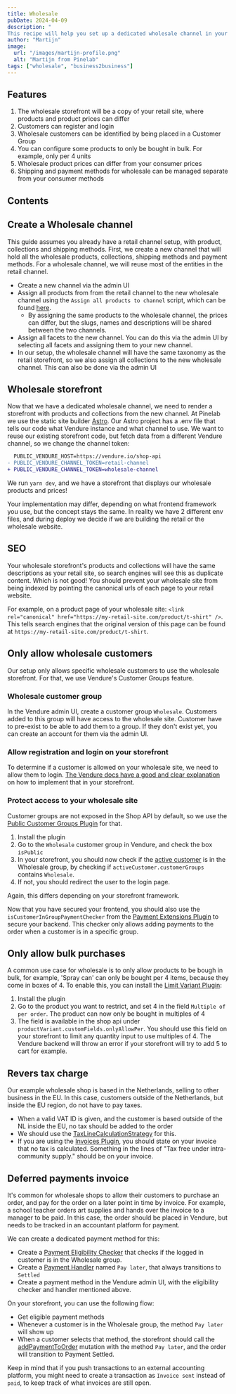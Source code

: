 ```yaml
---
title: Wholesale
pubDate: 2024-04-09
description: "
This recipe will help you set up a dedicated wholesale channel in your Vendure shop, where products can be bought in bulk for dedicated wholesale prices. Only pre configured customers will be able to buy products from your Wholesale channel."
author: "Martijn"
image:
  url: "/images/martijn-profile.png"
  alt: "Martijn from Pinelab"
tags: ["wholesale", "business2business"]
---
```


## Features
1. The wholesale storefront will be a copy of your retail site, where products and product prices can differ
2. Customers can register and login
3. Wholesale customers can be identified by being placed in a Customer Group
4. You can configure some products to only be bought in bulk. For example, only per 4 units
5. Wholesale product prices can differ from your consumer prices
6. Shipping and payment methods for wholesale can be managed separate from your consumer methods

## Contents

## Create a Wholesale channel

This guide assumes you already have a retail channel setup, with product, collections and shipping methods.
First, we create a new channel that will hold all the wholesale products, collections, shipping methods and payment methods.
For a wholesale channel, we will reuse most of the entities in the retail channel.
* Create a new channel via the admin UI
* Assign all products from from the retail channel to the new wholesale channel using the `Assign all products to channel` script, which can be found [here](https://pinelab-plugins.com/plugin/vendure-scripts/).
  * By assigning the same products to the wholesale channel, the prices can differ, but the slugs, names and descriptions will be shared between the two channels.
* Assign all facets to the new channel. You can do this via the admin UI by selecting all facets and assigning them to your new channel.
* In our setup, the wholesale channel will have the same taxonomy as the retail storefront, so we also assign all collections to the new wholesale channel. This can also be done via the admin UI

## Wholesale storefront

Now that we have a dedicated wholesale channel, we need to render a storefront with products and collections from the new channel. At Pinelab we use the static site builder [Astro](https://astro.build/). Our Astro project has a .env file that tells our code what Vendure instance and what channel to use. We want to reuse our existing storefront code, but fetch data from a different Vendure channel, so we change the channel token:

```diff
  PUBLIC_VENDURE_HOST=https://vendure.io/shop-api
- PUBLIC_VENDURE_CHANNEL_TOKEN=retail-channel
+ PUBLIC_VENDURE_CHANNEL_TOKEN=wholesale-channel
```
We run `yarn dev`, and we have a storefront that displays our wholesale products and prices!

Your implementation may differ, depending on what frontend framework you use, but the concept stays the same. In reality we have 2 different env files, and during deploy we decide if we are building the retail or the wholesale website.

## SEO

Your wholesale storefront's products and collections will have the same descriptions as your retail site, so search engines will see this as duplicate content. Which is not good! You should prevent your wholesale site from being indexed by pointing the canonical urls of each page to your retail website.

For example, on a product page of your wholesale site: `<link rel="canonical" href="https://my-retail-site.com/product/t-shirt" />`. This tells search engines that the original version of this page can be found at `https://my-retail-site.com/product/t-shirt`.

## Only allow wholesale customers

Our setup only allows specific wholesale customers to use the wholesale storefront. For that, we use Vendure's Customer Groups feature.

### Wholesale customer group

In the Vendure admin UI, create a customer group `Wholesale`. Customers added to this group will have access to the wholesale site.
Customer have to pre-exist to be able to add them to a group. If they don't exist yet, you can create an account for them via the admin UI.

### Allow registration and login on your storefront

To determine if a customer is allowed on your wholesale site, we need to allow them to login. [The Vendure docs have a good and clear explanation](https://docs.vendure.io/guides/storefront/customer-accounts/#logging-in-and-out) on how to implement that in your storefront.

### Protect access to your wholesale site

Customer groups are not exposed in the Shop API by default, so we use the [Public Customer Groups Plugin](https://pinelab-plugins.com/plugin/vendure-plugin-public-customer-groups/) for that.

1. Install the plugin
2. Go to the `Wholesale` customer group in Vendure, and check the box `isPublic`
3. In your storefront, you should now check if the [active customer](https://docs.vendure.io/reference/graphql-api/shop/queries/#activecustomer) is in the Wholesale group, by checking if `activeCustomer.customerGroups` contains `Wholesale`.
4. If not, you should redirect the user to the login page.

Again, this differs depending on your storefront framework.

Now that you have secured your frontend, you should also use the `isCustomerInGroupPaymentChecker` from the [Payment Extensions Plugin](https://pinelab-plugins.com/plugin/vendure-plugin-payment-extensions/) to secure your backend. This checker only allows adding payments to the order when a customer is in a specific group.

## Only allow bulk purchases

A common use case for wholesale is to only allow products to be bough in bulk, for example, 'Spray can' can only be bought per 4 items, because they come in boxes of 4. To enable this, you can install the [Limit Variant Plugin](https://pinelab-plugins.com/plugin/vendure-plugin-limit-variant-per-order/):

1. Install the plugin
2. Go to the product you want to restrict, and set 4 in the field `Multiple of per order`. The product can now only be bought in multiples of 4
3. The field is available in the shop api under `productVariant.customFields.onlyAllowPer`. You should use this field on your storefront to limit any quantity input to use multiples of 4. The Vendure backend will throw an error if your storefront will try to add 5 to cart for example.

## Revers tax charge

Our example wholesale shop is based in the Netherlands, selling to other business in the EU. In this case, customers outside of the Netherlands, but inside the EU region, do not have to pay taxes. 

* When a valid VAT ID is given, and the customer is based outside of the NL inside the EU, no tax should be added to the order
* We should use the [TaxLineCalculationStrategy](https://docs.vendure.io/reference/typescript-api/tax/tax-line-calculation-strategy/) for this.
* If you are using the [Invoices Plugin](https://pinelab-plugins.com/plugin/vendure-plugin-invoices/), you should state on your invoice that no tax is calculated. Something in the lines of "Tax free under intra-community supply." should be on your invoice.


## Deferred payments invoice

It's common for wholesale shops to allow their customers to purchase an order, and pay for the order on a later point in time by invoice. For example, a school teacher orders art supplies and hands over the invoice to a manager to be paid. In this case, the order should be placed in Vendure, but needs to be tracked in an accountant platform for payment.

We can create a dedicated payment method for this:
* Create a [Payment Eligibility Checker](https://docs.vendure.io/user-guide/settings/shipping-methods/#shipping-eligibility-checker) that checks if the logged in customer is in the Wholesale group.
* Create a [Payment Handler](https://docs.vendure.io/user-guide/settings/payment-methods/#payment-handler) named `Pay later`, that always transitions to `Settled`
* Create a payment method in the Vendure admin UI, with the eligibility checker and handler mentioned above.

On your storefront, you can use the following flow:
* Get eligible payment methods
* Whenever a customer is in the Wholesale group, the method `Pay later` will show up
* When a customer selects that method, the storefront should call the [addPaymentToOrder](https://docs.vendure.io/guides/core-concepts/payment/#add-payment-to-order) mutation with the method `Pay later`, and the order will transition to Payment Settled.

Keep in mind that if you push transactions to an external accounting platform, you might need to create a transaction as `Invoice sent` instead of `paid`, to keep track of what invoices are still open.